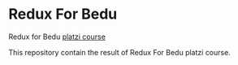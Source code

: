 # Redux For Bedu
Redux for Bedu [platzi course](https://platzi.com/clases/redux/)

This repository contain the result of Redux For Bedu platzi course.

